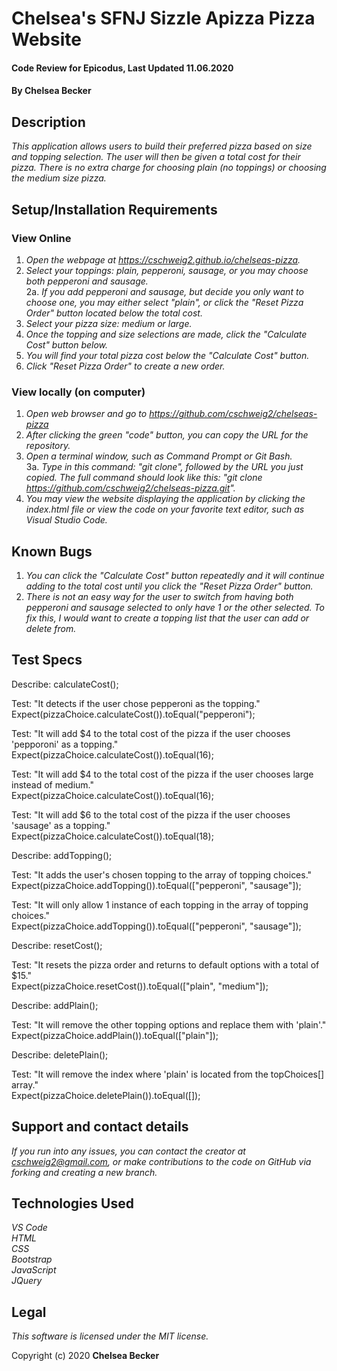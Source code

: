 # Chelsea's SFNJ Sizzle Apizza Pizza Website

#### Code Review for Epicodus, Last Updated 11.06.2020

#### **By Chelsea Becker**

## Description

_This application allows users to build their preferred pizza based on size and topping selection. The user will then be given a total cost for their pizza. There is no extra charge for choosing plain (no toppings) or choosing the medium size pizza._

## Setup/Installation Requirements
### View Online
1. _Open the webpage at https://cschweig2.github.io/chelseas-pizza._
2. _Select your toppings: plain, pepperoni, sausage, or you may choose both pepperoni and sausage._<br>
2a. _If you add pepperoni and sausage, but decide you only want to choose one, you may either select "plain", or click the "Reset Pizza Order" button located below the total cost._
3. _Select your pizza size: medium or large._
4. _Once the topping and size selections are made, click the "Calculate Cost" button below._
5. _You will find your total pizza cost below the "Calculate Cost" button._
6. _Click "Reset Pizza Order" to create a new order._

### View locally (on computer)
1. _Open web browser and go to https://github.com/cschweig2/chelseas-pizza_
2. _After clicking the green "code" button, you can copy the URL for the repository._
3. _Open a terminal window, such as Command Prompt or Git Bash._<br>
  3a. _Type in this command: "git clone", followed by the URL you just copied. The full command should look like this: "git clone https://github.com/cschweig2/chelseas-pizza.git"._
4. _You may view the website displaying the application by clicking the index.html file or view the code on your favorite text editor, such as Visual Studio Code._

## Known Bugs

1. _You can click the "Calculate Cost" button repeatedly and it will continue adding to the total cost until you click the "Reset Pizza Order" button._
2. _There is not an easy way for the user to switch from having both pepperoni and sausage selected to only have 1 or the other selected. To fix this, I would want to create a topping list that the user can add or delete from._

## Test Specs

Describe: calculateCost();

Test: "It detects if the user chose pepperoni as the topping."<br>
Expect(pizzaChoice.calculateCost()).toEqual("pepperoni"); <br>

Test: "It will add $4 to the total cost of the pizza if the user chooses 'pepporoni' as a topping."<br>
Expect(pizzaChoice.calculateCost()).toEqual(16);<br>

Test: "It will add $4 to the total cost of the pizza if the user chooses large instead of medium." <br>
Expect(pizzaChoice.calculateCost()).toEqual(16);<br>

Test: "It will add $6 to the total cost of the pizza if the user chooses 'sausage' as a topping." <br>
Expect(pizzaChoice.calculateCost()).toEqual(18);<br>

Describe: addTopping();<br>

Test: "It adds the user's chosen topping to the array of topping choices."<br>
Expect(pizzaChoice.addTopping()).toEqual(["pepperoni", "sausage"]);<br>

Test: "It will only allow 1 instance of each topping in the array of topping choices."<br>
Expect(pizzaChoice.addTopping()).toEqual(["pepperoni", "sausage"]);<br>

Describe: resetCost();<br>

Test: "It resets the pizza order and returns to default options with a total of $15."<br>
Expect(pizzaChoice.resetCost()).toEqual(["plain", "medium"]);<br>

Describe: addPlain();<br>

Test: "It will remove the other topping options and replace them with 'plain'."<br>
Expect(pizzaChoice.addPlain()).toEqual(["plain"]);

Describe: deletePlain();<br>

Test: "It will remove the index where 'plain' is located from the topChoices[] array."<br>
Expect(pizzaChoice.deletePlain()).toEqual([]);<br>


## Support and contact details

_If you run into any issues, you can contact the creator at cschweig2@gmail.com, or make contributions to the code on GitHub via forking and creating a new branch._

## Technologies Used

_VS Code_ <br />
_HTML_ <br />
_CSS_ <br />
_Bootstrap_ <br />
_JavaScript_ <br />
_JQuery_

## Legal

*This software is licensed under the MIT license.*

Copyright (c) 2020 **Chelsea Becker**